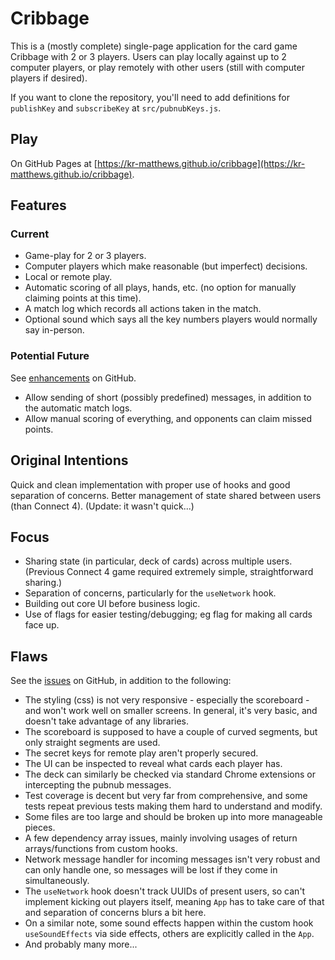 # Cribbage

This is a (mostly complete) single-page application for the card game Cribbage with 2 or 3 players. Users can play locally against up to 2 computer players, or play remotely with other users (still with computer players if desired).

If you want to clone the repository, you'll need to add definitions for `publishKey` and `subscribeKey` at `src/pubnubKeys.js`.

## Play

On GitHub Pages at [https://kr-matthews.github.io/cribbage](https://kr-matthews.github.io/cribbage).

## Features

### Current

- Game-play for 2 or 3 players.
- Computer players which make reasonable (but imperfect) decisions.
- Local or remote play.
- Automatic scoring of all plays, hands, etc. (no option for manually claiming points at this time).
- A match log which records all actions taken in the match.
- Optional sound which says all the key numbers players would normally say in-person.

### Potential Future

See [enhancements](https://github.com/kr-matthews/cribbage/issues?q=is%3Aissue+is%3Aopen+label%3Aenhancement) on GitHub.

- Allow sending of short (possibly predefined) messages, in addition to the automatic match logs.
- Allow manual scoring of everything, and opponents can claim missed points.

## Original Intentions

Quick and clean implementation with proper use of hooks and good separation of concerns. Better management of state shared between users (than Connect 4). (Update: it wasn't quick...)

## Focus

- Sharing state (in particular, deck of cards) across multiple users. (Previous Connect 4 game required extremely simple, straightforward sharing.)
- Separation of concerns, particularly for the `useNetwork` hook.
- Building out core UI before business logic.
- Use of flags for easier testing/debugging; eg flag for making all cards face up.

## Flaws

See the [issues](https://github.com/kr-matthews/cribbage/issues) on GitHub, in addition to the following:

- The styling (css) is not very responsive - especially the scoreboard - and won't work well on smaller screens. In general, it's very basic, and doesn't take advantage of any libraries.
- The scoreboard is supposed to have a couple of curved segments, but only straight segments are used.
- The secret keys for remote play aren't properly secured.
- The UI can be inspected to reveal what cards each player has.
- The deck can similarly be checked via standard Chrome extensions or intercepting the pubnub messages.
- Test coverage is decent but very far from comprehensive, and some tests repeat previous tests making them hard to understand and modify.
- Some files are too large and should be broken up into more manageable pieces.
- A few dependency array issues, mainly involving usages of return arrays/functions from custom hooks.
- Network message handler for incoming messages isn't very robust and can only handle one, so messages will be lost if they come in simultaneously.
- The `useNetwork` hook doesn't track UUIDs of present users, so can't implement kicking out players itself, meaning `App` has to take care of that and separation of concerns blurs a bit here.
- On a similar note, some sound effects happen within the custom hook `useSoundEffects` via side effects, others are explicitly called in the `App`.
- And probably many more...

